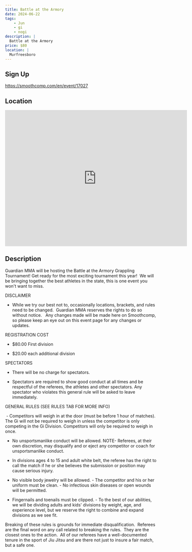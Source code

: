 ```yaml
---
title: Battle at the Armory
date: 2024-06-22
tags:
    - Jun
    - gi 
    - nogi 
description: |
  Battle at the Armory
price: $80
location: |
  Murfreesboro
---
```

## Sign Up
https://smoothcomp.com/en/event/17027

## Location
<iframe src="https://www.google.com/maps/embed?pb=!1m18!1m12!1m3!1d12345.6789!2d-86.4390531!3d35.8521556!2m3!1f0!2f0!3f0!3m2!1i1024!2i768!4f13.1!3m3!1m2!1s0x0%3A0x0!2z35.8521556!5e0!3m2!1sen!2sus!4v1234567890" width="600" height="450" style="border:0;" allowfullscreen="" loading="lazy"></iframe>

## Description
Guardian MMA will be hosting the Battle at the Armory Grappling Tournament! Get ready for the most exciting tournament this year!  We will be bringing together the best athletes in the state, this is one event you won't want to miss. 


DISCLAIMER


- While we try our best not to, occasionally locations, brackets, and rules need to be changed.  Guardian MMA reserves the rights to do so without notice.   Any changes made will be made here on Smoothcomp, so please keep an eye out on this event page for any changes or updates.


REGISTRATION COST


- $80.00 First division


- $20.00 each additional division


SPECTATORS


- There will be no charge for spectators.


- Spectators are required to show good conduct at all times and be respectful of the referees, the athletes and other spectators. Any spectator who violates this general rule will be asked to leave immediately.


GENERAL RULES (SEE RULES TAB FOR MORE INFO)


 - Competitors will weigh in at the door (must be before 1 hour of matches). The Gi will not be required to weigh in unless the competitor is only competing in the Gi Division. Competitors will only be required to weigh in once.


- No unsportsmanlike conduct will be allowed. NOTE- Referees, at their own discretion, may disqualify and or eject any competitor or coach for unsportsmanlike conduct.


- In divisions ages 4 to 15 and adult white belt, the referee has the right to call the match if he or she believes the submission or position may cause serious injury.


- No visible body jewelry will be allowed. - The competitor and his or her uniform must be clean. - No infectious skin diseases or open wounds will be permitted.


- Fingernails and toenails must be clipped. - To the best of our abilities, we will be dividing adults and kids' divisions by weight, age, and experience level, but we reserve the right to combine and expand divisions as we see fit.


Breaking of these rules is grounds for immediate disqualification.  Referees are the final word on any call related to breaking the rules.  They are the closest ones to the action.  All of our referees have a well-documented tenure in the sport of Jiu Jitsu and are there not just to insure a fair match, but a safe one.